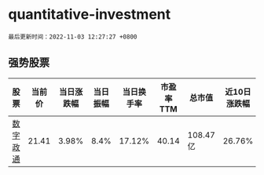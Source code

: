 # quantitative-investment

`最后更新时间：2022-11-03 12:27:27 +0800`

## 强势股票

|股票|当前价|当日涨跌幅|当日振幅|当日换手率|市盈率TTM|总市值|近10日涨跌幅|
|----|----|----|----|----|----|----|----|
|[数字政通](https://xueqiu.com/S/SZ300075)|21.41|3.98%|8.4%|17.12%|40.14|108.47亿|26.76%|

